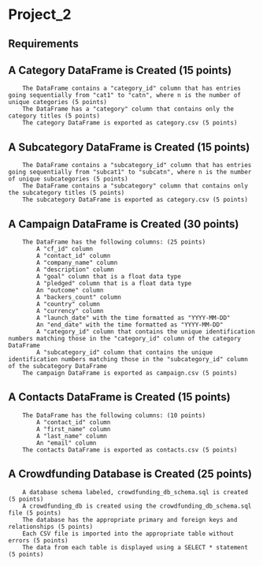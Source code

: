 # Project_2

## Requirements

## A Category DataFrame is Created (15 points)
        The DataFrame contains a "category_id" column that has entries going sequentially from "cat1" to "catn", where n is the number of unique categories (5 points)
        The DataFrame has a "category" column that contains only the category titles (5 points)
        The category DataFrame is exported as category.csv (5 points)
## A Subcategory DataFrame is Created (15 points)
        The DataFrame contains a "subcategory_id" column that has entries going sequentially from "subcat1" to "subcatn", where n is the number of unique subcategories (5 points)
        The DataFrame contains a "subcategory" column that contains only the subcategory titles (5 points)
        The subcategory DataFrame is exported as category.csv (5 points)
## A Campaign DataFrame is Created (30 points)
        The DataFrame has the following columns: (25 points)
            A "cf_id" column
            A "contact_id" column
            A "company_name" column
            A "description" column
            A "goal" column that is a float data type
            A "pledged" column that is a float data type
            An "outcome" column
            A "backers_count" column
            A "country" column
            A "currency" column
            A "launch_date" with the time formatted as "YYYY-MM-DD"
            An "end_date" with the time formatted as "YYYY-MM-DD"
            A "category_id" column that contains the unique identification numbers matching those in the "category_id" column of the category DataFrame
            A "subcategory_id" column that contains the unique identification numbers matching those in the "subcategory_id" column of the subcategory DataFrame
        The campaign DataFrame is exported as campaign.csv (5 points)
## A Contacts DataFrame is Created (15 points)
        The DataFrame has the following columns: (10 points)
            A "contact_id" column
            A "first_name" column
            A "last_name" column
            An "email" column
        The contacts DataFrame is exported as contacts.csv (5 points)
## A Crowdfunding Database is Created (25 points)
        A database schema labeled, crowdfunding_db_schema.sql is created (5 points)
        A crowdfunding_db is created using the crowdfunding_db_schema.sql file (5 points)
        The database has the appropriate primary and foreign keys and relationships (5 points)
        Each CSV file is imported into the appropriate table without errors (5 points)
        The data from each table is displayed using a SELECT * statement (5 points)
